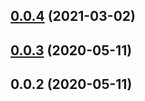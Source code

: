 <a name="0.0.4"></a>
## [0.0.4](https://github.com/thomasdeppisch/videojs-xr/compare/v0.0.3...v0.0.4) (2021-03-02)

<a name="0.0.3"></a>
## [0.0.3](https://github.com/thomasdeppisch/videojs-xr/compare/v0.0.2...v0.0.3) (2020-05-11)

<a name="0.0.2"></a>
## 0.0.2 (2020-05-11)

